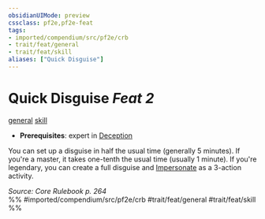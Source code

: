 ```yaml
---
obsidianUIMode: preview
cssclass: pf2e,pf2e-feat
tags:
- imported/compendium/src/pf2e/crb
- trait/feat/general
- trait/feat/skill
aliases: ["Quick Disguise"]
---
```

# Quick Disguise  *Feat 2*  
[general](general.md)  [skill](skill.md)  

- **Prerequisites**: expert in [Deception](../skills.md#Deception)

You can set up a disguise in half the usual time (generally 5 minutes). If you're a master, it takes one-tenth the usual time (usually 1 minute). If you're legendary, you can create a full disguise and [Impersonate](impersonate.md) as a 3-action activity.

*Source: Core Rulebook p. 264*  
%% #imported/compendium/src/pf2e/crb #trait/feat/general #trait/feat/skill %%